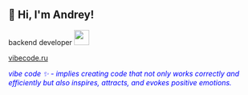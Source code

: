 ## 👋 Hi, I'm Andrey!

<p>
  backend developer
  <em>
    <img src="https://media.giphy.com/media/WUlplcMpOCEmTGBtBW/giphy.gif" width="30">
  </em>
</p>

<a href="https://vibecode.ru" target="_blank">vibecode.ru</a>

<span style="color:blue"> 
  <i>vibe code ✨ - implies creating code that not only works correctly and efficiently but also inspires, attracts, and evokes positive emotions.</i>
</span>



<!--
**S-404/S-404** is a ✨ _special_ ✨ repository because its `README.md` (this file) appears on your GitHub profile.

Here are some ideas to get you started:

- 🔭 I’m currently working on ...
- 🌱 I’m currently learning ...
- 👯 I’m looking to collaborate on ...
- 🤔 I’m looking for help with ...
- 💬 Ask me about ...
- 📫 How to reach me: ...
- 😄 Pronouns: ...
- ⚡ Fun fact: ...
-->
